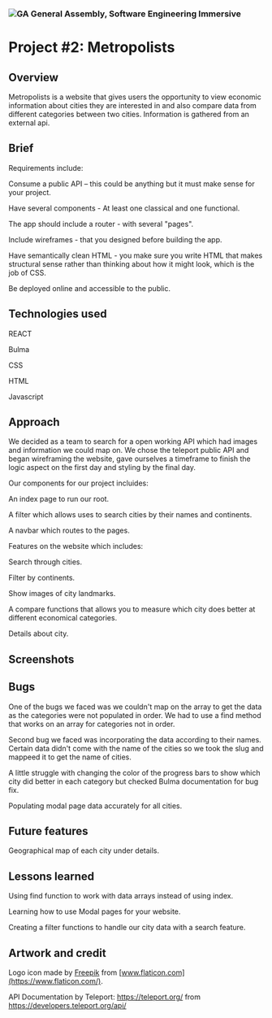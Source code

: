
### ![GA](https://cloud.githubusercontent.com/assets/40461/8183776/469f976e-1432-11e5-8199-6ac91363302b.png) General Assembly, Software Engineering Immersive
# Project #2: Metropolists

## Overview
Metropolists is a website that gives users the opportunity to view economic information about cities they are interested in and also compare data from different categories between two cities. Information is gathered from an external api. 
## Brief
Requirements include: 

Consume a public API – this could be anything but it must make sense for your project.

Have several components - At least one classical and one functional.

The app should include a router - with several "pages".

Include wireframes - that you designed before building the app.

Have semantically clean HTML - you make sure you write HTML that makes structural sense rather than thinking about how it might look, which is the job of CSS.

Be deployed online and accessible to the public.
## Technologies used
REACT

Bulma

CSS

HTML

Javascript

## Approach
We decided as a team to search for a open working API which had images and information we could map on. We chose the teleport public API and began wireframing the website, gave ourselves a timeframe to finish the logic aspect on the first day and styling by the final day. 

Our components for our project incluides:

An index page to run our root. 

A filter which allows uses to search cities by their names and continents. 

A navbar which routes to the pages. 

Features on the website which includes: 

Search through cities. 

Filter by continents.

Show images of city landmarks. 

A compare functions that allows you to measure which city does better at different economical categories. 

Details about city. 


## Screenshots



## Bugs 
One of the bugs we faced was we couldn't map on the array to get the data as the categories were not populated in order. We had to use a find method that works on an array for categories not in order. 

Second bug we faced was incorporating the data according to their names. Certain data didn't come with the name of the cities so we took the slug and mappeed it to get the name of cities. 

A little struggle with changing the color of the progress bars to show which city did better in each category but checked Bulma documentation for bug fix. 

Populating modal page data accurately for all cities. 
## Future features

Geographical map of each city under details. 

## Lessons learned
Using find function to work with data arrays instead of using index. 

Learning how to use Modal pages for your website. 

Creating a filter functions to handle our city data with a search feature. 


## Artwork and credit

Logo icon made by [Freepik](https://www.freepik.com/) from [www.flaticon.com](https://www.flaticon.com/).

API Documentation by Teleport: https://teleport.org/ from https://developers.teleport.org/api/
